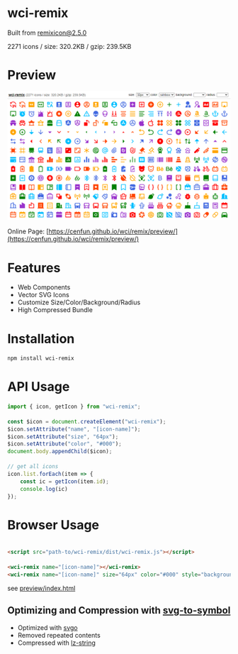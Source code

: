 # wci-remix
Built from [remixicon@2.5.0](https://github.com/Remix-Design/RemixIcon)  

2271 icons / size: 320.2KB / gzip: 239.5KB  



# Preview
![screenshot](preview/screenshot.png)

Online Page: [https://cenfun.github.io/wci/remix/preview/](https://cenfun.github.io/wci/remix/preview/)

# Features
* Web Components
* Vector SVG Icons 
* Customize Size/Color/Background/Radius
* High Compressed Bundle
# Installation
```sh
npm install wci-remix
```
# API Usage
```js
import { icon, getIcon } from "wci-remix";

const $icon = document.createElement("wci-remix");
$icon.setAttribute("name", "[icon-name]");
$icon.setAttribute("size", "64px");
$icon.setAttribute("color", "#000");
document.body.appendChild($icon);

// get all icons
icon.list.forEach(item => {
    const ic = getIcon(item.id);
    console.log(ic)
});
```
# Browser Usage
```html

<script src="path-to/wci-remix/dist/wci-remix.js"></script>

<wci-remix name="[icon-name]"></wci-remix>
<wci-remix name="[icon-name]" size="64px" color="#000" style="background:#f5f5f5;"></wci-remix>
```
see [preview/index.html](preview/index.html)

## Optimizing and Compression with [svg-to-symbol](https://github.com/cenfun/svg-to-symbol)
* Optimized with [svgo](https://github.com/svg/svgo)
* Removed repeated contents
* Compressed with [lz-string](https://github.com/pieroxy/lz-string)